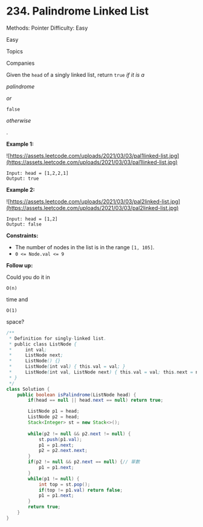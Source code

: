 # 234. Palindrome Linked List

Methods: Pointer
Difficulty: Easy

Easy

Topics

Companies

Given the `head` of a singly linked list, return `true` *if it is a*

*palindrome*

*or*

```
false
```

*otherwise*

.

**Example 1:**

![https://assets.leetcode.com/uploads/2021/03/03/pal1linked-list.jpg](https://assets.leetcode.com/uploads/2021/03/03/pal1linked-list.jpg)

```
Input: head = [1,2,2,1]
Output: true

```

**Example 2:**

![https://assets.leetcode.com/uploads/2021/03/03/pal2linked-list.jpg](https://assets.leetcode.com/uploads/2021/03/03/pal2linked-list.jpg)

```
Input: head = [1,2]
Output: false

```

**Constraints:**

- The number of nodes in the list is in the range `[1, 105]`.
- `0 <= Node.val <= 9`

**Follow up:**

Could you do it in

```
O(n)
```

time and

```
O(1)
```

space?

```java
/**
 * Definition for singly-linked list.
 * public class ListNode {
 *     int val;
 *     ListNode next;
 *     ListNode() {}
 *     ListNode(int val) { this.val = val; }
 *     ListNode(int val, ListNode next) { this.val = val; this.next = next; }
 * }
 */
class Solution {
    public boolean isPalindrome(ListNode head) {
        if(head == null || head.next == null) return true;

        ListNode p1 = head;
        ListNode p2 = head;
        Stack<Integer> st = new Stack<>();
        
        while(p2 != null && p2.next != null) {
            st.push(p1.val);
            p1 = p1.next;
            p2 = p2.next.next;
        }
        if(p2 != null && p2.next == null) {// 單數
            p1 = p1.next;
        }
        while(p1 != null) {
            int top = st.pop();
            if(top != p1.val) return false;
            p1 = p1.next;
        }
        return true;
    }
}
```